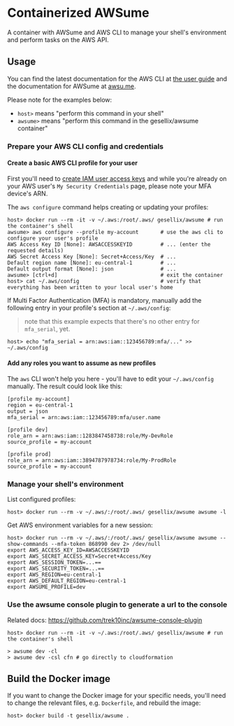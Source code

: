 # Containerized AWSume

A container with AWSume and AWS CLI to manage your shell's environment and perform tasks on the AWS API.

## Usage

You can find the latest documentation for the AWS CLI at [the user guide](https://docs.aws.amazon.com/cli/latest/userguide/cli-configure-files.html)
 and the documentation for AWSume at [awsu.me](https://awsu.me/).

Please note for the examples below:
- `host>` means "perform this command in your shell"
- `awsume>` means "perform this command in the gesellix/awsume container"

### Prepare your AWS CLI config and credentials

#### Create a basic AWS CLI profile for your user

First you'll need to [create IAM user access keys](https://docs.aws.amazon.com/IAM/latest/UserGuide/id_credentials_access-keys.html#Using_CreateAccessKey)
 and while you're already on your AWS user's `My Security Credentials` page, please note your MFA device's ARN.

The `aws configure` command helps creating or updating your profiles:

```shell script
host> docker run --rm -it -v ~/.aws:/root/.aws/ gesellix/awsume # run the container's shell
awsume> aws configure --profile my-account       # use the aws cli to configure your user's profile
AWS Access Key ID [None]: AWSACCESSKEYID         # ... (enter the requested details)
AWS Secret Access Key [None]: Secret+Access/Key  # ...
Default region name [None]: eu-central-1         # ...
Default output format [None]: json               # ...
awsume> [ctrl+d]                                 # exit the container
host> cat ~/.aws/config                          # verify that everything has been written to your local user's home
```

If Multi Factor Authentication (MFA) is mandatory, manually add the following entry in your profile's section at `~/.aws/config`:

> note that this example expects that there's no other entry for `mfa_serial`, yet.

```shell script
host> echo "mfa_serial = arn:aws:iam::123456789:mfa/..." >> ~/.aws/config
```

#### Add any roles you want to assume as new profiles

The `aws` CLI won't help you here - you'll have to edit your `~/.aws/config` manually. The result could look like this:

```text
[profile my-account]
region = eu-central-1
output = json
mfa_serial = arn:aws:iam::123456789:mfa/user.name

[profile dev]
role_arn = arn:aws:iam::1283847458738:role/My-DevRole
source_profile = my-account

[profile prod]
role_arn = arn:aws:iam::3894787978734:role/My-ProdRole
source_profile = my-account
```

### Manage your shell's environment

List configured profiles:

```shell script
host> docker run --rm -v ~/.aws/:/root/.aws/ gesellix/awsume awsume -l
```

Get AWS environment variables for a new session:

```shell script
host> docker run --rm -v ~/.aws/:/root/.aws/ gesellix/awsume awsume --show-commands --mfa-token 868990 dev 2> /dev/null
export AWS_ACCESS_KEY_ID=AWSACCESSKEYID
export AWS_SECRET_ACCESS_KEY=Secret+Access/Key
export AWS_SESSION_TOKEN=...==
export AWS_SECURITY_TOKEN=...==
export AWS_REGION=eu-central-1
export AWS_DEFAULT_REGION=eu-central-1
export AWSUME_PROFILE=dev
```

### Use the awsume console plugin to generate a url to the console
Related docs: https://github.com/trek10inc/awsume-console-plugin
```
host> docker run --rm -it -v ~/.aws:/root/.aws/ gesellix/awsume # run the container's shell

> awsume dev -cl
> awsume dev -csl cfn # go directly to cloudformation
```


## Build the Docker image

If you want to change the Docker image for your specific needs, you'll need to change the relevant files, e.g. `Dockerfile`, and rebuild the image:

    host> docker build -t gesellix/awsume .
